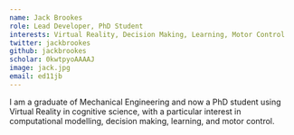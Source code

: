 ```yaml
---
name: Jack Brookes
role: Lead Developer, PhD Student
interests: Virtual Reality, Decision Making, Learning, Motor Control
twitter: jackbrookes
github: jackbrookes
scholar: 0kwtpyoAAAAJ
image: jack.jpg
email: ed11jb
---
```



I am a graduate of Mechanical Engineering and now a PhD student using Virtual Reality in cognitive science, with a particular interest in computational modelling, decision making, learning, and motor control.
